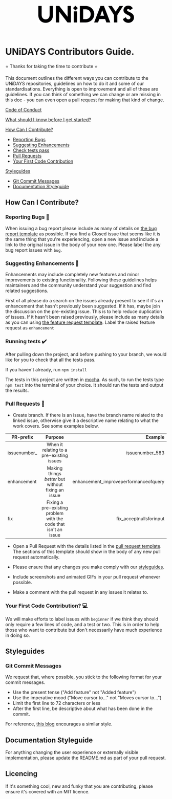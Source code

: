 <p align="center">
  <img src="./assets/UNIDAYS_Logo.png" />
</p>
<br/>

# UNiDAYS Contributors Guide.

:star: Thanks for taking the time to contribute :star:

This document outlines the different ways you can contribute to the UNiDAYS repositories, guidelines on how to do it and some of our standardisations. Everything is open to improvement and all of these are guidelines. If you can think of something we can change or are missing in this doc - you can even open a pull request for making that kind of change.

[Code of Conduct](CODE_OF_CONDUCT.md)

[What should I know before I get started?](#what-should-i-know-before-i-get-started)

[How Can I Contribute?](#how-can-i-contribute)
  * [Reporting Bugs](#reporting-bugs)
  * [Suggesting Enhancements](#suggesting-enhancements)
  * [Check tests pass](#running-tests)
  * [Pull Requests](#pull-requests)
  * [Your First Code Contribution](#your-first-code-contribution)

[Styleguides](#styleguides)
  * [Git Commit Messages](#git-commit-messages)
  * [Documentation Styleguide](#css-styleguide)

## How Can I Contribute?

### Reporting Bugs :bug:

When issuing a bug report please include as many of details on [the bug report template](bug_report.md) as possible. If you find a Closed issue that seems like it is the same thing that you're experiencing, open a new issue and include a link to the original issue in the body of your new one. Please label the any bug report issues with `bug`.

### Suggesting Enhancements 🔎

Enhancements may include completely new features and minor improvements to existing functionality. Following these guidelines helps maintainers and the community understand your suggestion and find related suggestions.

First of all please do a search on the issues already present to see if it's an enhancement that hasn't previously been suggested. If it has, maybe join the discussion on the pre-existing issue. This is to help reduce duplication of issues. If it hasn't been raised previously, please include as many details as you can using [the feature request template](feature_request.md). Label the raised feature request as `enhancement`

### Running tests :heavy_check_mark:

After pulling down the project, and before pushing to your branch, we would like for you to check that all the tests pass.

If you haven't already, run `npm install`

The tests in this project are written in [mocha](https://mochajs.org/). As such, to run the tests type `npm test` into the terminal of your choice. It should run the tests and output the results.

### Pull Requests :thought_balloon:

- Create branch. If there is an issue, have the branch name related to the linked issue, otherwise give it a descriptive name relating to what the work covers. See some examples below.

| PR-prefix       | Purpose             | Example  |
| ------------- |:----------------:| -----:|
| issuenumber_     | When it relating to a pre-existing issues | issuenumber_583 |
| enhancement      | Making things _better_ but without fixing an issue     |   enhancement_improveperformanceofquery |
| fix  | Fixing a pre-existing problem with the code that isn't an issue      | fix_acceptnullsforinput |

- Open a Pull Request with the details listed in the [pull request template](pull_request_template.md). The sections of this template should show in the body of any new pull request automatically.

- Please ensure that any changes you make comply with our [styleguides](#styleguides).

-	Include screenshots and animated GIFs in your pull request whenever possible.

- Make a comment with the pull request in any issues it relates to.

### Your First Code Contribution? :computer:

We will make efforts to label issues with `beginner` if we think they should only require a few lines of code, and a test or two. This is in order to help those who want to contribute but don't necessarily have much experience in doing so.

## Styleguides

### Git Commit Messages

We request that, where possible, you stick to the following format for your commit messages.

- Use the present tense ("Add feature" not "Added feature")
- Use the imperative mood ("Move cursor to..." not "Moves cursor to...")
- Limit the first line to 72 characters or less
- After the first line, be descriptive about what has been done in the commit.

For reference, [this blog](https://chris.beams.io/posts/git-commit/) encourages a similar style.

## Documentation Styleguide

For anything changing the user experience or externally visible implementation, please update the README.md as part of your pull request.

## Licencing

If it's something cool, new and funky that you are contributing, please ensure it's covered with an MIT licence.